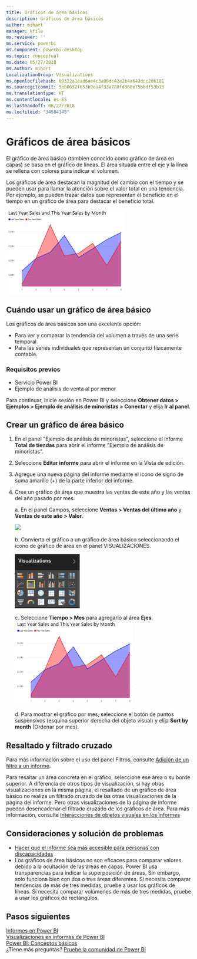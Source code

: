 ```yaml
---
title: Gráficos de área básicos
description: Gráficos de área básicos
author: mihart
manager: kfile
ms.reviewer: ''
ms.service: powerbi
ms.component: powerbi-desktop
ms.topic: conceptual
ms.date: 05/27/2018
ms.author: mihart
LocalizationGroup: Visualizations
ms.openlocfilehash: 09322a1ead6ae4c3a00dc42e2b4a642dcc2d6181
ms.sourcegitcommit: 5eb8632f653b9ea4f33a780fd360e75bbdf53b13
ms.translationtype: HT
ms.contentlocale: es-ES
ms.lasthandoff: 06/27/2018
ms.locfileid: "34584148"
---
```

# <a name="basic-area-chart"></a>Gráficos de área básicos
El gráfico de área básico (también conocido como gráfico de área en capas) se basa en el gráfico de líneas. El área situada entre el eje y la línea se rellena con colores para indicar el volumen. 

Los gráficos de área destacan la magnitud del cambio con el tiempo y se pueden usar para llamar la atención sobre el valor total en una tendencia. Por ejemplo, se pueden trazar datos que representan el beneficio en el tiempo en un gráfico de área para destacar el beneficio total.

![](media/power-bi-visualization-basic-area-chart/powerbi-area-chartnew.png)

## <a name="when-to-use-a-basic-area-chart"></a>Cuándo usar un gráfico de área básico
Los gráficos de área básicos son una excelente opción:

* Para ver y comparar la tendencia del volumen a través de una serie temporal. 
* Para las series individuales que representan un conjunto físicamente contable.

### <a name="prerequisites"></a>Requisitos previos
 - Servicio Power BI
 - Ejemplo de análisis de venta al por menor

Para continuar, inicie sesión en Power BI y seleccione **Obtener datos \> Ejemplos \> Ejemplo de análisis de minoristas > Conectar** y elija **Ir al panel**. 

## <a name="create-a-basic-area-chart"></a>Crear un gráfico de área básico
 

1. En el panel "Ejemplo de análisis de minoristas", seleccione el informe **Total de tiendas** para abrir el informe "Ejemplo de análisis de minoristas".
2. Seleccione **Editar informe** para abrir el informe en la Vista de edición.
3. Agregue una nueva página del informe mediante el icono de signo de suma amarillo (+) de la parte inferior del informe.
4. Cree un gráfico de área que muestra las ventas de este año y las ventas del año pasado por mes.
   
   a. En el panel Campos, seleccione **Ventas \> Ventas del último año** y **Ventas de este año > Valor**.

   ![](media/power-bi-visualization-basic-area-chart/power-bi-bar-chart.png)

   b.  Convierta el gráfico a un gráfico de área básico seleccionando el icono de gráfico de área en el panel VISUALIZACIONES.

   ![](media/power-bi-visualization-basic-area-chart/convertchart.png)
   
   c.  Seleccione **Tiempo \> Mes** para agregarlo al área **Ejes**.   
   ![](media/power-bi-visualization-basic-area-chart/powerbi-area-chartnew.png)
   
   d.  Para mostrar el gráfico por mes, seleccione el botón de puntos suspensivos (esquina superior derecha del objeto visual) y elija **Sort by month** (Ordenar por mes).

## <a name="highlighting-and-cross-filtering"></a>Resaltado y filtrado cruzado
Para más información sobre el uso del panel Filtros, consulte [Adición de un filtro a un informe](power-bi-report-add-filter.md).

Para resaltar un área concreta en el gráfico, seleccione ese área o su borde superior.  A diferencia de otros tipos de visualización, si hay otras visualizaciones en la misma página, el resaltado de un gráfico de área básico no realiza un filtrado cruzado de las otras visualizaciones de la página del informe. Pero otras visualizaciones de la página de informe pueden desencadenar el filtrado cruzado de los gráficos de área. Para más información, consulte [Interacciones de objetos visuales en los informes](service-reports-visual-interactions.md)


## <a name="considerations-and-troubleshooting"></a>Consideraciones y solución de problemas   
* [Hacer que el informe sea más accesible para personas con discapacidades](desktop-accessibility.md)
* Los gráficos de área básicos no son eficaces para comparar valores debido a la ocultación de las áreas en capas. Power BI usa transparencias para indicar la superposición de áreas. Sin embargo, solo funciona bien con dos o tres áreas diferentes. Si necesita comparar tendencias de más de tres medidas, pruebe a usar los gráficos de líneas. Si necesita comparar volúmenes de más de tres medidas, pruebe a usar los gráficos de rectángulos.

## <a name="next-steps"></a>Pasos siguientes
[Informes en Power BI](service-reports.md)  
[Visualizaciones en informes de Power BI](power-bi-report-visualizations.md)  
[Power BI: Conceptos básicos](service-basic-concepts.md)  
¿Tiene más preguntas? [Pruebe la comunidad de Power BI](http://community.powerbi.com/)

